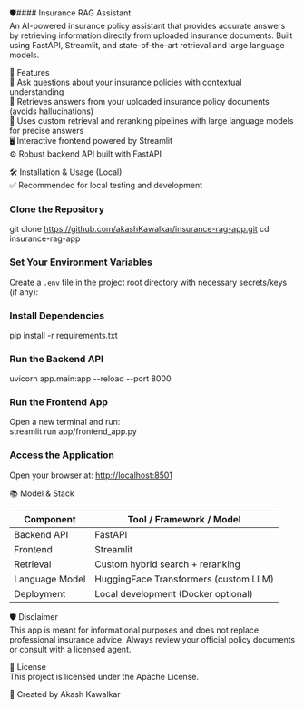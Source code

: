 🛡️#### Insurance RAG Assistant  
An AI-powered insurance policy assistant that provides accurate answers by retrieving information directly from uploaded insurance documents. Built using FastAPI, Streamlit, and state-of-the-art retrieval and large language models.

🚀 Features  
💬 Ask questions about your insurance policies with contextual understanding  
🔎 Retrieves answers from your uploaded insurance policy documents (avoids hallucinations)  
🧠 Uses custom retrieval and reranking pipelines with large language models for precise answers  
🖥 Interactive frontend powered by Streamlit  
⚙️ Robust backend API built with FastAPI  

🛠 Installation & Usage (Local)  
✅ Recommended for local testing and development  

### Clone the Repository  
git clone https://github.com/akashKawalkar/insurance-rag-app.git
cd insurance-rag-app

### Set Your Environment Variables  
Create a `.env` file in the project root directory with necessary secrets/keys (if any):  

### Install Dependencies  
pip install -r requirements.txt

### Run the Backend API  
uvicorn app.main:app --reload --port 8000

### Run the Frontend App  
Open a new terminal and run:  
streamlit run app/frontend_app.py


### Access the Application  
Open your browser at: [http://localhost:8501](http://localhost:8501)  

📚 Model & Stack  

| Component     | Tool / Framework / Model                  |
|---------------|------------------------------------------|
| Backend API   | FastAPI                                  |
| Frontend      | Streamlit                                |
| Retrieval     | Custom hybrid search + reranking         |
| Language Model| HuggingFace Transformers (custom LLM)   |
| Deployment    | Local development (Docker optional)      |

🛡 Disclaimer  
This app is meant for informational purposes and does not replace professional insurance advice. Always review your official policy documents or consult with a licensed agent.

📜 License  
This project is licensed under the Apache License.

📌 Created by Akash Kawalkar


